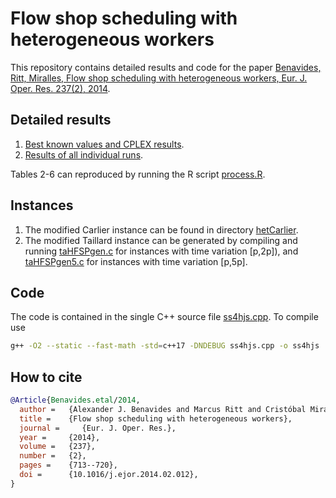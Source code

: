 # Flow shop scheduling with heterogeneous workers

This repository contains detailed results and code for the paper [Benavides, Ritt, Miralles, Flow shop scheduling with heterogeneous workers, Eur. J. Oper. Res. 237(2), 2014](http://dx.doi.org/10.1016/j.ejor.2014.02.012).

## Detailed results


1.  [Best known values and CPLEX results](results/bkv.csv).
2.  [Results of all individual runs](results/run.csv).

Tables 2-6 can reproduced by running the R script [process.R](results/process.R).

## Instances

1. The modified Carlier instance can be found in directory [hetCarlier](data/hetCarlier).
2. The modified Taillard instance can be generated by compiling and running [taHFSPgen.c](data/hetTaillard/taHFSPgen.c) for instances with time variation [p,2p]), and [taHFSPgen5.c](data/hetTaillard/taHFSPgen5.c) for instances with time variation [p,5p].

## Code

The code is contained in the single C++ source file [ss4hjs.cpp](src/ss4hjs.cpp). To compile use
```bash
g++ -O2 --static --fast-math -std=c++17 -DNDEBUG ss4hjs.cpp -o ss4hjs
```

## How to cite
```bibtex
@Article{Benavides.etal/2014,
  author = 	 {Alexander J. Benavides and Marcus Ritt and Cristóbal Miralles},
  title = 	 {Flow shop scheduling with heterogeneous workers},
  journal = 	{Eur. J. Oper. Res.},
  year = 	 {2014},
  volume =	 {237},
  number =	 {2},
  pages =	 {713--720},
  doi = 	 {10.1016/j.ejor.2014.02.012},
}
```
